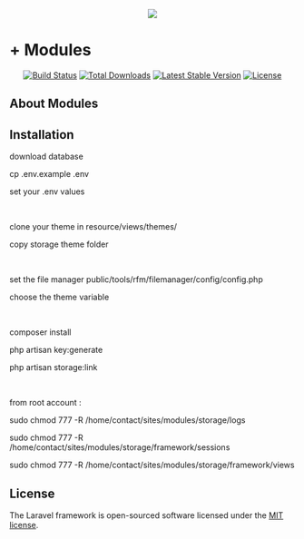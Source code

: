 <p align="center"><img src="https://laravel.com/assets/img/components/logo-laravel.svg"><h1> + Modules</h1></p>

<p align="center">
<a href="https://travis-ci.org/laravel/framework"><img src="https://travis-ci.org/laravel/framework.svg" alt="Build Status"></a>
<a href="https://packagist.org/packages/laravel/framework"><img src="https://poser.pugx.org/laravel/framework/d/total.svg" alt="Total Downloads"></a>
<a href="https://packagist.org/packages/laravel/framework"><img src="https://poser.pugx.org/laravel/framework/v/stable.svg" alt="Latest Stable Version"></a>
<a href="https://packagist.org/packages/laravel/framework"><img src="https://poser.pugx.org/laravel/framework/license.svg" alt="License"></a>
</p>

## About Modules

## Installation

<p>download database</p>
<p>cp .env.example .env</p>
<p>set your .env values</p>
<br>
<p>clone your theme in resource/views/themes/</p>
<p>copy storage theme folder</p>
<br>
<p>set the file manager public/tools/rfm/filemanager/config/config.php</p>
<p>choose the theme variable</p>
<br>
<p>composer install</p>
<p>php artisan key:generate</p>
<p>php artisan storage:link</p>
<br>
<p>from root account :</p>
<p>sudo chmod 777 -R /home/contact/sites/modules/storage/logs</p>
<p>sudo chmod 777 -R /home/contact/sites/modules/storage/framework/sessions</p>
<p>sudo chmod 777 -R /home/contact/sites/modules/storage/framework/views</p>

## License

The Laravel framework is open-sourced software licensed under the [MIT license](https://opensource.org/licenses/MIT).
